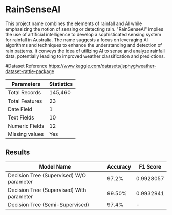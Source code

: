 # RainSenseAI

This project name combines the elements of rainfall and AI while emphasizing the notion of sensing or detecting rain. "RainSenseAI" implies the use of artificial intelligence to develop a sophisticated sensing system for rainfall in Australia. The name suggests a focus on leveraging AI algorithms and techniques to enhance the understanding and detection of rain patterns. It conveys the idea of utilizing AI to sense and analyze rainfall data, potentially leading to improved weather classification and predictions.

#Dataset Reference
https://www.kaggle.com/datasets/jsphyg/weather-dataset-rattle-package

| Parameters       | Statistics |
| ---------------- | ---------- |
| Total Records    | 145,460    |
| Total Features   | 23         |
| Date Field       | 1          |
| Text Fields      | 10         |
| Numeric Fields   | 12         |
| Missing values   | Yes        |


## Results

| Model Name                             | Accuracy | F1 Score   |
| -------------------------------------- | -------- | ---------- |
| Decision Tree (Supervised) W/O parameter | 97.2%    | 0.9928057  |
| Decision Tree (Supervised) With parameter | 99.50%    | 0.9932941  |
| Decision Tree (Semi-Supervised)         | 97.4%    | -          |
